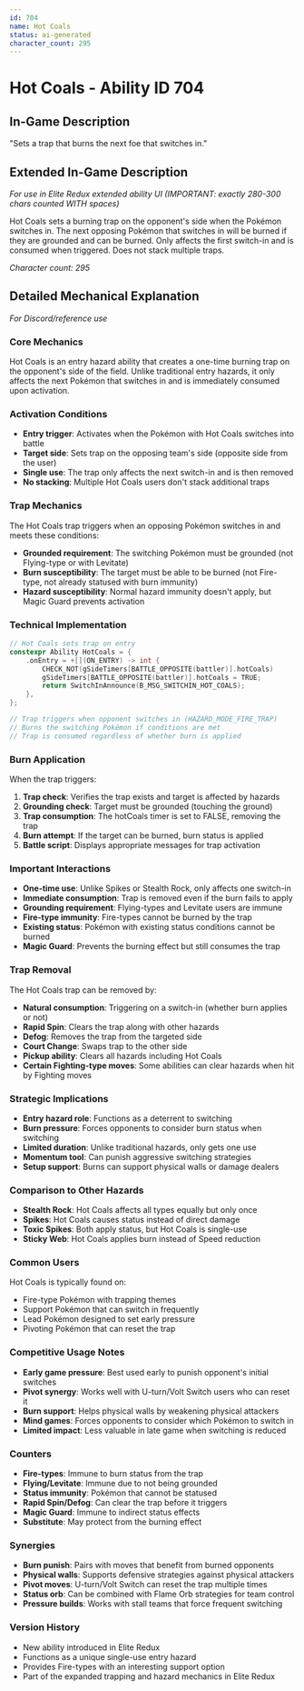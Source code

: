 ```yaml
---
id: 704
name: Hot Coals
status: ai-generated
character_count: 295
---
```


# Hot Coals - Ability ID 704

## In-Game Description
"Sets a trap that burns the next foe that switches in."

## Extended In-Game Description
*For use in Elite Redux extended ability UI (IMPORTANT: exactly 280-300 chars counted WITH spaces)*

Hot Coals sets a burning trap on the opponent's side when the Pokémon switches in. The next opposing Pokémon that switches in will be burned if they are grounded and can be burned. Only affects the first switch-in and is consumed when triggered. Does not stack multiple traps.

*Character count: 295*

## Detailed Mechanical Explanation
*For Discord/reference use*

### Core Mechanics
Hot Coals is an entry hazard ability that creates a one-time burning trap on the opponent's side of the field. Unlike traditional entry hazards, it only affects the next Pokémon that switches in and is immediately consumed upon activation.

### Activation Conditions
- **Entry trigger**: Activates when the Pokémon with Hot Coals switches into battle
- **Target side**: Sets trap on the opposing team's side (opposite side from the user)
- **Single use**: The trap only affects the next switch-in and is then removed
- **No stacking**: Multiple Hot Coals users don't stack additional traps

### Trap Mechanics
The Hot Coals trap triggers when an opposing Pokémon switches in and meets these conditions:
- **Grounded requirement**: The switching Pokémon must be grounded (not Flying-type or with Levitate)
- **Burn susceptibility**: The target must be able to be burned (not Fire-type, not already statused with burn immunity)
- **Hazard susceptibility**: Normal hazard immunity doesn't apply, but Magic Guard prevents activation

### Technical Implementation
```c
// Hot Coals sets trap on entry
constexpr Ability HotCoals = {
    .onEntry = +[](ON_ENTRY) -> int {
        CHECK_NOT(gSideTimers[BATTLE_OPPOSITE(battler)].hotCoals)
        gSideTimers[BATTLE_OPPOSITE(battler)].hotCoals = TRUE;
        return SwitchInAnnounce(B_MSG_SWITCHIN_HOT_COALS);
    },
};

// Trap triggers when opponent switches in (HAZARD_MODE_FIRE_TRAP)
// Burns the switching Pokémon if conditions are met
// Trap is consumed regardless of whether burn is applied
```

### Burn Application
When the trap triggers:
1. **Trap check**: Verifies the trap exists and target is affected by hazards
2. **Grounding check**: Target must be grounded (touching the ground)
3. **Trap consumption**: The hotCoals timer is set to FALSE, removing the trap
4. **Burn attempt**: If the target can be burned, burn status is applied
5. **Battle script**: Displays appropriate messages for trap activation

### Important Interactions
- **One-time use**: Unlike Spikes or Stealth Rock, only affects one switch-in
- **Immediate consumption**: Trap is removed even if the burn fails to apply
- **Grounding requirement**: Flying-types and Levitate users are immune
- **Fire-type immunity**: Fire-types cannot be burned by the trap
- **Existing status**: Pokémon with existing status conditions cannot be burned
- **Magic Guard**: Prevents the burning effect but still consumes the trap

### Trap Removal
The Hot Coals trap can be removed by:
- **Natural consumption**: Triggering on a switch-in (whether burn applies or not)
- **Rapid Spin**: Clears the trap along with other hazards
- **Defog**: Removes the trap from the targeted side
- **Court Change**: Swaps trap to the other side
- **Pickup ability**: Clears all hazards including Hot Coals
- **Certain Fighting-type moves**: Some abilities can clear hazards when hit by Fighting moves

### Strategic Implications
- **Entry hazard role**: Functions as a deterrent to switching
- **Burn pressure**: Forces opponents to consider burn status when switching
- **Limited duration**: Unlike traditional hazards, only gets one use
- **Momentum tool**: Can punish aggressive switching strategies
- **Setup support**: Burns can support physical walls or damage dealers

### Comparison to Other Hazards
- **Stealth Rock**: Hot Coals affects all types equally but only once
- **Spikes**: Hot Coals causes status instead of direct damage
- **Toxic Spikes**: Both apply status, but Hot Coals is single-use
- **Sticky Web**: Hot Coals applies burn instead of Speed reduction

### Common Users
Hot Coals is typically found on:
- Fire-type Pokémon with trapping themes
- Support Pokémon that can switch in frequently
- Lead Pokémon designed to set early pressure
- Pivoting Pokémon that can reset the trap

### Competitive Usage Notes
- **Early game pressure**: Best used early to punish opponent's initial switches
- **Pivot synergy**: Works well with U-turn/Volt Switch users who can reset it
- **Burn support**: Helps physical walls by weakening physical attackers
- **Mind games**: Forces opponents to consider which Pokémon to switch in
- **Limited impact**: Less valuable in late game when switching is reduced

### Counters
- **Fire-types**: Immune to burn status from the trap
- **Flying/Levitate**: Immune due to not being grounded
- **Status immunity**: Pokémon that cannot be statused
- **Rapid Spin/Defog**: Can clear the trap before it triggers
- **Magic Guard**: Immune to indirect status effects
- **Substitute**: May protect from the burning effect

### Synergies
- **Burn punish**: Pairs with moves that benefit from burned opponents
- **Physical walls**: Supports defensive strategies against physical attackers
- **Pivot moves**: U-turn/Volt Switch can reset the trap multiple times
- **Status orb**: Can be combined with Flame Orb strategies for team control
- **Pressure builds**: Works with stall teams that force frequent switching

### Version History
- New ability introduced in Elite Redux
- Functions as a unique single-use entry hazard
- Provides Fire-types with an interesting support option
- Part of the expanded trapping and hazard mechanics in Elite Redux
